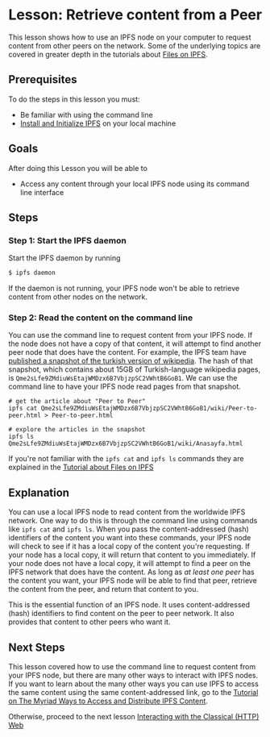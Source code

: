 # Lesson: Retrieve content from a Peer

This lesson shows how to use an IPFS node on your computer to request content from other peers on the network. Some of the underlying topics are covered in greater depth in the tutorials about [Files on IPFS](files-on-ipfs/README.md).

## Prerequisites
To do the steps in this lesson you must:
* Be familiar with using the command line
* [Install and Initialize IPFS](/install-ipfs/README.md) on your local machine

## Goals

After doing this Lesson you will be able to  
* Access any content through your local IPFS node using its command line interface

## Steps

### Step 1: Start the IPFS daemon

Start the IPFS daemon by running

```sh
$ ipfs daemon
```

If the daemon is not running, your IPFS node won't be able to retrieve content from other nodes on the network.

### Step 2: Read the content on the command line

You can use the command line to request content from your IPFS node. If the node does not have a copy of that content, it will attempt to find another peer node that does have the content. For example, the IPFS team have [published a snapshot of the turkish version of wikipedia](https://ipfs.io/blog/24-uncensorable-wikipedia/). The hash of that snapshot, which contains about 15GB of Turkish-language wikipedia pages, is `Qme2sLfe9ZMdiuWsEtajWMDzx6B7VbjzpSC2VWhtB6GoB1`. We can use the command line to have your IPFS node read pages from that snapshot.

```
# get the article about "Peer to Peer"
ipfs cat Qme2sLfe9ZMdiuWsEtajWMDzx6B7VbjzpSC2VWhtB6GoB1/wiki/Peer-to-peer.html > Peer-to-peer.html

# explore the articles in the snapshot
ipfs ls Qme2sLfe9ZMdiuWsEtajWMDzx6B7VbjzpSC2VWhtB6GoB1/wiki/Anasayfa.html
```

If you're not familiar with the `ipfs cat` and `ipfs ls` commands they are explained in the [Tutorial about Files on IPFS](/files-on-ipfs/README.md)

## Explanation

You can use a local IPFS node to read content from the worldwide IPFS network. One way to do this is through the command line using commands like `ipfs cat` and `ipfs ls`. When you pass the content-addressed (hash) identifiers of the content you want into these commands, your IPFS node will check to see if it has a local copy of the content you're requesting. If your node has a local copy, it will return that content to you immediately. If your node does not have a local copy, it will attempt to find a peer on the IPFS network that does have the content. As long as _at least one peer_ has the content you want, your IPFS node will be able to find that peer, retrieve the content from the peer, and return that content to you.

This is the essential function of an IPFS node. It uses content-addressed (hash) identifiers to find content on the peer to peer network. It also provides that content to other peers who want it.

## Next Steps

This lesson covered how to use the command line to request content from your IPFS node, but there are many other ways to interact with IPFS nodes. If you want to learn about the many other ways you can use IPFS to access the same content using the same content-addressed link, go to the [Tutorial on The Myriad Ways to Access and Distribute IPFS Content](../../avenues-for-access/README.md).

Otherwise, proceed to the next lesson [Interacting with the Classical (HTTP) Web](../../classical-web/README.md)
